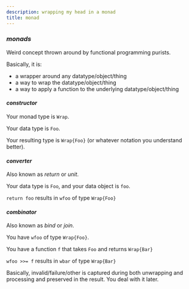 ```yaml
---
description: wrapping my head in a monad
title: monad
---
```


### _monads_

Weird concept thrown around by functional programming purists.

Basically, it is:

- a wrapper around any datatype/object/thing
- a way to wrap the datatype/object/thing
- a way to apply a function to the underlying datatype/object/thing

#### _constructor_

Your monad type is `Wrap`.

Your data type is `Foo`.

Your resulting type is `Wrap{Foo}` (or whatever notation you understand better).

#### _converter_

Also known as _return_ or _unit_.

Your data type is `Foo`, and your data object is `foo`.

`return foo` results in `wfoo` of type `Wrap{Foo}`

#### _combinator_

Also known as _bind_ or _join_.

You have `wfoo` of type `Wrap{Foo}`.

You have a function `f` that takes `Foo` and returns `Wrap{Bar}`

`wfoo >>= f` results in `wbar` of type `Wrap{Bar}`

Basically, invalid/failure/other is captured during both unwrapping
and processing and preserved in the result.
You deal with it later.
